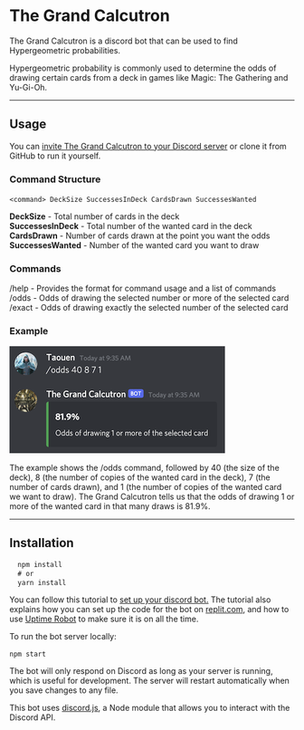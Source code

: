 # The Grand Calcutron

The Grand Calcutron is a discord bot that can be used to find Hypergeometric probabilities.

Hypergeometric probability is commonly used to determine the odds of drawing certain cards from a deck in games like Magic: The Gathering and Yu-Gi-Oh.

---

## Usage

You can [invite The Grand Calcutron to your Discord server](https://discord.com/api/oauth2/authorize?client_id=867235663119646731&permissions=2148002880&scope=bot) or clone it from GitHub to run it yourself.

### Command Structure

`<command> DeckSize SuccessesInDeck CardsDrawn SuccessesWanted`

**DeckSize** - Total number of cards in the deck  
**SuccessesInDeck** - Total number of the wanted card in the deck  
**CardsDrawn** - Number of cards drawn at the point you want the odds  
**SuccessesWanted** - Number of the wanted card you want to draw

### Commands

/help - Provides the format for command usage and a list of commands  
/odds - Odds of drawing the selected number or more of the selected card  
/exact - Odds of drawing exactly the selected number of the selected card

### Example

![Example of Odds command on Discord](/assets/example1.png)

The example shows the /odds command, followed by 40 (the size of the deck), 8 (the number of copies of the wanted card in the deck), 7 (the number of cards drawn), and 1 (the number of copies of the wanted card we want to draw). The Grand Calcutron tells us that the odds of drawing 1 or more of the wanted card in that many draws is 81.9%.

---

## Installation

```
  npm install
  # or
  yarn install
```

You can follow this tutorial to [set up your discord bot.](https://www.freecodecamp.org/news/create-a-discord-bot-with-javascript-nodejs/) The tutorial also explains how you can set up the code for the bot on [replit.com](https://replit.com/), and how to use [Uptime Robot](https://uptimerobot.com/) to make sure it is on all the time.

To run the bot server locally:

```
npm start
```

The bot will only respond on Discord as long as your server is running, which is useful for development. The server will restart automatically when you save changes to any file.

This bot uses [discord.js](https://discord.js.org/#/docs/main/stable/general/welcome), a Node module that allows you to interact with the Discord API.
